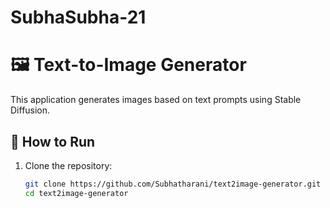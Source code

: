# SubhaSubha-21
# 🖼 Text-to-Image Generator

This application generates images based on text prompts using Stable Diffusion.

## 📌 How to Run

1. Clone the repository:
   ```bash
   git clone https://github.com/Subhatharani/text2image-generator.git
   cd text2image-generator
